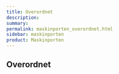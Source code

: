 ```yaml
---
title: Overordnet
description: 
summary: 
permalink: maskinporten_overordnet.html
sidebar: maskinporten
product: Maskinporten
---
```


## Overordnet
